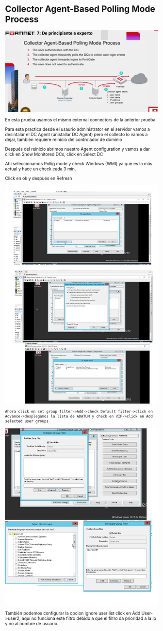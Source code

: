 # Collector Agent-Based Polling Mode Process

![144](145.png)

En esta prueba usamos el mismo external connectors de la anterior prueba.

Para esta practica desde el usaurio administrator en el servidor vamos a desintalar el DC Agent (unistallar DC Agent) pero el collecto lo vamos a dejar, también requiere reinicio del controlador de dominio

Después del reinicio abrimos nuestro Agent configuration y vamos a dar click en Show Monitored DCs, click en Select DC

Ahí seleccionamos Pollig mode y check Windows (WMI) ya que es la más actual y hace un check cada 3 min.

Click en ok y después en Refresh


![155](156.png)
```
Ahora click en set group filter->Add->check Default filter->click en Advance->desplegamos la lista de ADATUM y check en VIP->click en Add selected user groups
```

![156](157.png)


También podemos configurar la opcion ignore user list
click en Add User->user2, aquí no funciona este filtro debido a que el filtro da prioridad a la ip y no al nombre de usuario.
